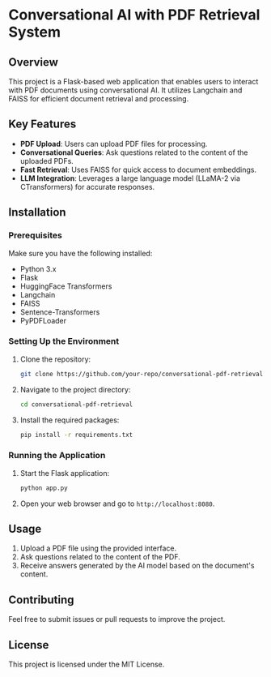 # Conversational AI with PDF Retrieval System

## Overview
This project is a Flask-based web application that enables users to interact with PDF documents using conversational AI. It utilizes Langchain and FAISS for efficient document retrieval and processing.

## Key Features
- **PDF Upload**: Users can upload PDF files for processing.
- **Conversational Queries**: Ask questions related to the content of the uploaded PDFs.
- **Fast Retrieval**: Uses FAISS for quick access to document embeddings.
- **LLM Integration**: Leverages a large language model (LLaMA-2 via CTransformers) for accurate responses.

## Installation

### Prerequisites
Make sure you have the following installed:
- Python 3.x
- Flask
- HuggingFace Transformers
- Langchain
- FAISS
- Sentence-Transformers
- PyPDFLoader

### Setting Up the Environment

1. Clone the repository:
   ```bash
   git clone https://github.com/your-repo/conversational-pdf-retrieval
   ```

2. Navigate to the project directory:
   ```bash
   cd conversational-pdf-retrieval
   ```

3. Install the required packages:
   ```bash
   pip install -r requirements.txt
   ```

### Running the Application

1. Start the Flask application:
   ```bash
   python app.py
   ```

2. Open your web browser and go to `http://localhost:8080`.

## Usage

1. Upload a PDF file using the provided interface.
2. Ask questions related to the content of the PDF.
3. Receive answers generated by the AI model based on the document's content.

## Contributing
Feel free to submit issues or pull requests to improve the project.

## License
This project is licensed under the MIT License.
